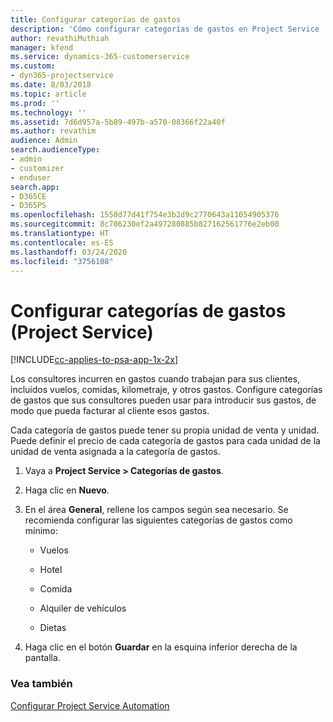 ```yaml
---
title: Configurar categorías de gastos
description: 'Cómo configurar categorías de gastos en Project Service '
author: revathiMuthiah
manager: kfend
ms.service: dynamics-365-customerservice
ms.custom:
- dyn365-projectservice
ms.date: 8/03/2018
ms.topic: article
ms.prod: ''
ms.technology: ''
ms.assetid: 7d6d957a-5b89-497b-a570-08366f22a40f
ms.author: revathim
audience: Admin
search.audienceType:
- admin
- customizer
- enduser
search.app:
- D365CE
- D365PS
ms.openlocfilehash: 1558d77d41f754e3b2d9c2770643a11054905376
ms.sourcegitcommit: 8c786230ef2a497280885b827162561776e2eb00
ms.translationtype: HT
ms.contentlocale: es-ES
ms.lasthandoff: 03/24/2020
ms.locfileid: "3756108"
---
```

# <a name="configure-expense-categories-project-service"></a>Configurar categorías de gastos (Project Service)

[!INCLUDE[cc-applies-to-psa-app-1x-2x](../includes/cc-applies-to-psa-app-1x-2x.md)]

Los consultores incurren en gastos cuando trabajan para sus clientes, incluidos vuelos, comidas, kilometraje, y otros gastos. Configure categorías de gastos que sus consultores pueden usar para introducir sus gastos, de modo que pueda facturar al cliente esos gastos.  
  
Cada categoría de gastos puede tener su propia unidad de venta y unidad. Puede definir el precio de cada categoría de gastos para cada unidad de la unidad de venta asignada a la categoría de gastos.  
  
1.  Vaya a **Project Service > Categorías de gastos**.  
  
2.  Haga clic en **Nuevo**.  
  
3.  En el área **General**, rellene los campos según sea necesario. Se recomienda configurar las siguientes categorías de gastos como mínimo:  
  
    -   Vuelos  
  
    -   Hotel  
  
    -   Comida  
  
    -   Alquiler de vehículos  
  
    -   Dietas  
  
4.  Haga clic en el botón **Guardar** en la esquina inferior derecha de la pantalla.  
  
### <a name="see-also"></a>Vea también  
 [Configurar Project Service Automation](../project-service/configure.md)
